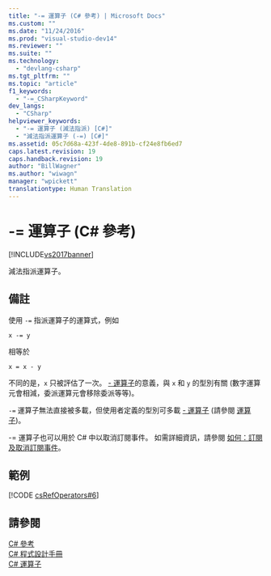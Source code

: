 ```yaml
---
title: "-= 運算子 (C# 參考) | Microsoft Docs"
ms.custom: ""
ms.date: "11/24/2016"
ms.prod: "visual-studio-dev14"
ms.reviewer: ""
ms.suite: ""
ms.technology: 
  - "devlang-csharp"
ms.tgt_pltfrm: ""
ms.topic: "article"
f1_keywords: 
  - "-=_CSharpKeyword"
dev_langs: 
  - "CSharp"
helpviewer_keywords: 
  - "-= 運算子 (減法指派) [C#]"
  - "減法指派運算子 (-=) [C#]"
ms.assetid: 05c7d68a-423f-4de8-891b-cf24e8fb6ed7
caps.latest.revision: 19
caps.handback.revision: 19
author: "BillWagner"
ms.author: "wiwagn"
manager: "wpickett"
translationtype: Human Translation
---
```

# -= 運算子 (C# 參考)
[!INCLUDE[vs2017banner](../../../csharp/includes/vs2017banner.md)]

減法指派運算子。  
  
## 備註  
 使用 `-=` 指派運算子的運算式，例如  
  
```  
x -= y  
```  
  
 相等於  
  
```  
x = x - y  
```  
  
 不同的是，`x` 只被評估了一次。  [\- 運算子](../../../csharp/language-reference/operators/subtraction-operator.md)的意義，與 `x` 和 `y` 的型別有關 \(數字運算元會相減，委派運算元會移除委派等等\)。  
  
 `-=` 運算子無法直接被多載，但使用者定義的型別可多載 [\- 運算子](../../../csharp/language-reference/operators/subtraction-operator.md) \(請參閱 [運算子](../../../csharp/language-reference/keywords/operator.md)\)。  
  
 \-\= 運算子也可以用於 C\# 中以取消訂閱事件。  如需詳細資訊，請參閱 [如何：訂閱及取消訂閱事件](../../../csharp/programming-guide/events/how-to-subscribe-to-and-unsubscribe-from-events.md)。  
  
## 範例  
 [!CODE [csRefOperators#6](../CodeSnippet/VS_Snippets_VBCSharp/csrefOperators#6)]  
  
## 請參閱  
 [C\# 參考](../../../csharp/language-reference/index.md)   
 [C\# 程式設計手冊](../../../csharp/programming-guide/index.md)   
 [C\# 運算子](../../../csharp/language-reference/operators/index.md)